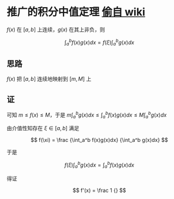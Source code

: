 # 推广的积分中值定理 [偷自 wiki](https://en.wikipedia.org/wiki/Mean_value_theorem#Mean_value_theorems_for_definite_integrals)

$f(x)$ 在 $[a, b]$ 上连续，$g(x)$ 在其上非负，则

$$
\int_a^bf(x)g(x)dx = f(\xi) \int_a^b g(x)dx
$$

## 思路

$f(x)$ 把 $[a, b]$ 连续地映射到 $[m, M]$ 上

## 证

可知 $m \le f(x) \le M$，于是 $m\int_a^b g(x)dx \le \int_a^b f(x)g(x)dx \le M\int_a^b g(x)dx$

由介值性知存在 $\xi \in [a, b]$ 满足

$$
f(\xi) = \frac {\int_a^b f(x)g(x)dx} {\int_a^b g(x)dx}
$$

于是

$$
f(\xi) \int_a^b g(x)dx = \int_a^b f(x)g(x)dx
$$

得证

$$
f'(x) = \frac 1 {}
$$
